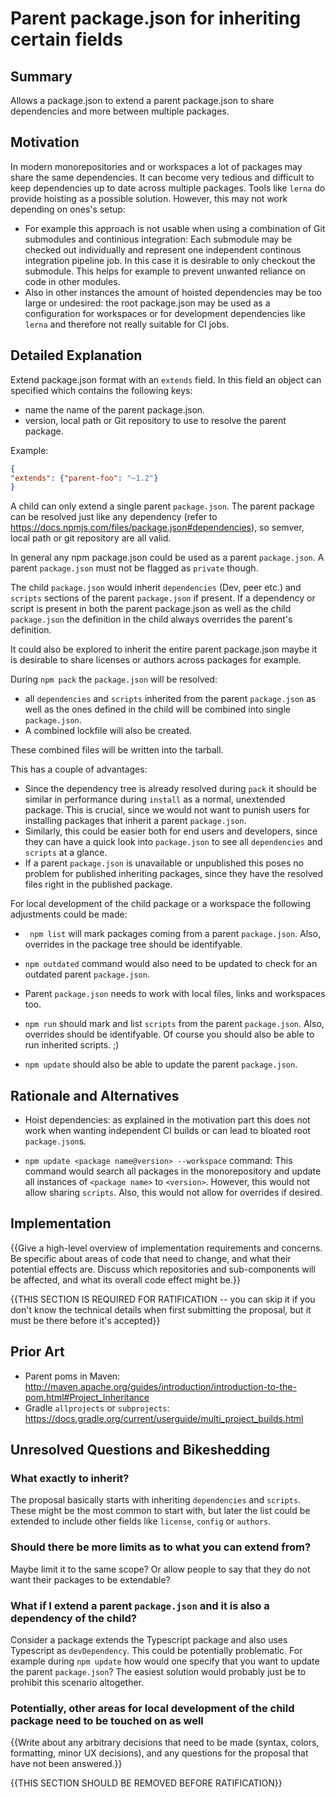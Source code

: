 # Parent package.json for inheriting certain fields

## Summary

Allows a package.json to extend a parent package.json to share dependencies and more between multiple packages.

## Motivation

In modern monorepositories and or workspaces a lot of packages may share the same dependencies. It can become very tedious and difficult to keep dependencies up to date across multiple packages. Tools like `lerna` do provide hoisting as a possible solution. However, this may not work depending on ones's setup: 
* For example this approach is not usable when using a combination of Git submodules and continious integration: Each submodule may be checked out individually and represent one independent continous integration pipeline job. In this case it is desirable to only checkout the submodule. This helps for example to prevent unwanted reliance on code in other modules. 
* Also in other instances the amount of hoisted dependencies may be too large or undesired: the root package.json may be used as a configuration for workspaces or for development dependencies like `lerna` and therefore not really suitable for CI jobs.   

## Detailed Explanation

Extend package.json format with an `extends` field. In this field an object can specified which contains the following keys:
* name the name of the parent package.json.  
* version, local path or Git repository to use to resolve the parent package.

Example:
````json
{
"extends": {"parent-foo": "~1.2"}
} 
````
A child can only extend a single parent `package.json`. The parent package can be resolved just like any dependency (refer to https://docs.npmjs.com/files/package.json#dependencies), so semver, local path or git repository are all valid. 

In general any npm package.json could be used as a parent `package.json`. A parent `package.json` must not be flagged as `private` though. 

The child `package.json` would inherit `dependencies` (Dev, peer etc.) and `scripts` sections of the parent `package.json` if present. If a dependency or script is present in both the parent package.json as well as the child `package.json` the definition in the child always overrides the parent's definition. 

It could also be explored to inherit the entire parent package.json maybe it is desirable to share licenses or authors across packages for example.

During `npm pack` the `package.json` will be resolved:

* all `dependencies` and  `scripts` inherited from the parent `package.json` as well as the ones defined in the child will be combined into single `package.json`.
* A combined lockfile will also be created.

These combined files will be written into the tarball. 

This has a couple of advantages:

* Since the dependency tree is already resolved during `pack` it should be similar in performance during `install` as a normal, unextended package. This is crucial, since we would not want to punish users for installing packages that inherit a parent `package.json`.
* Similarly, this could be easier both for end users and developers, since they can have a quick look into `package.json` to see all `dependencies` and `scripts` at a glance.
* If a parent `package.json` is unavailable or unpublished this poses no problem for published inheriting packages, since they have the resolved files right in the published package. 

For local development of the child package or a workspace the following adjustments could be made:

  * ` npm list` will mark packages coming from a parent `package.json`. Also,  overrides in the package tree should be identifyable. 

 * `npm outdated` command would also need to be updated to check for an outdated parent `package.json`.
 * Parent `package.json` needs to work with local files, links and workspaces too.  
 * `npm run` should mark and list `scripts` from the parent `package.json`. Also,  overrides should be identifyable. Of course you should also be able to run inherited scripts. ;) 
 * `npm update` should also be able to update the parent `package.json`.




## Rationale and Alternatives

* Hoist dependencies: as explained in the motivation part this does not work when wanting independent CI builds or can lead to bloated root `package.json`s. 

* `npm update <package name@version> --workspace` command: This command would search all packages in  the monorepository and update all instances of `<package name>` to `<version>`. However, this would not allow sharing `scripts`. Also, this would not allow for overrides if desired.  

## Implementation

{{Give a high-level overview of implementation requirements and concerns. Be specific about areas of code that need to change, and what their potential effects are. Discuss which repositories and sub-components will be affected, and what its overall code effect might be.}}

{{THIS SECTION IS REQUIRED FOR RATIFICATION -- you can skip it if you don't know the technical details when first submitting the proposal, but it must be there before it's accepted}}

## Prior Art

* Parent poms in Maven: http://maven.apache.org/guides/introduction/introduction-to-the-pom.html#Project_Inheritance
* Gradle `allprojects` or `subprojects`: https://docs.gradle.org/current/userguide/multi_project_builds.html

## Unresolved Questions and Bikeshedding

### What exactly to inherit?
The proposal basically starts with inheriting `dependencies` and `scripts`. These might be the most common to start with, but later the list could be extended to include other fields like `license`, `config` or `authors`.  

### Should there be more limits as to what you can extend from? 
Maybe limit it to the same scope? Or allow people to say that they do not want their packages to be extendable?

### What if I extend a parent `package.json` and it is also a dependency of the child?
Consider a package extends the Typescript package and also uses Typescript as `devDependency`. This could be potentially problematic. For example during `npm update` how would one specify that you want to update the parent `package.json`? The easiest solution would probably just be to prohibit this scenario altogether. 

### Potentially, other areas for local development of the child package need to be touched on as well


{{Write about any arbitrary decisions that need to be made (syntax, colors, formatting, minor UX decisions), and any questions for the proposal that have not been answered.}}

{{THIS SECTION SHOULD BE REMOVED BEFORE RATIFICATION}}
